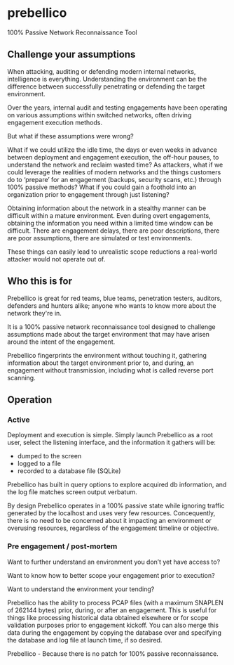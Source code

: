 # prebellico
100% Passive Network Reconnaissance Tool

## Challenge your assumptions
When attacking, auditing or defending modern internal networks, intelligence is everything.  Understanding the environment can be the difference between successfully penetrating or defending the target environment.

Over the years, internal audit and testing engagements have been operating on various assumptions within switched networks, often driving engagement execution methods. 

But what if these assumptions were wrong? 

What if we could utilize the idle time, the days or even weeks in advance between deployment and engagement execution, the off-hour pauses, to understand the network and reclaim wasted time? As attackers, what if we could leverage the realities of modern networks and the things customers do to ‘prepare’ for an engagement (backups, security scans, etc.) through 100% passive methods? What if you could gain a foothold into an organization prior to engagement through just listening?

Obtaining information about the network in a stealthy manner can be difficult within a mature environment. Even during overt engagements, obtaining the information you need within a limited time window can be difficult. There are engagement delays, there are poor descriptions, there are poor assumptions, there are simulated or test environments. 

These things can easily lead to unrealistic scope reductions a real-world attacker would not operate out of. 

## Who this is for
Prebellico is great for red teams, blue teams, penetration testers, auditors, defenders and hunters alike; anyone who wants to know more about the network they're in. 

It is a 100% passive network reconnaissance tool designed to challenge assumptions made about the target environment that may have arisen around the intent of the engagement. 

Prebellico fingerprints the environment without touching it, gathering information about the target environment prior to, and during, an engagement without transmission, including what is called reverse port scanning. 

## Operation
### Active 
Deployment and execution is simple.  Simply launch Prebellico as a root user, select the listening interface, and the information it gathers will be:
- dumped to the screen
- logged to a file
- recorded to a database file (SQLite)

Prebellico has built in query options to explore acquired db information, and the log file matches screen output verbatum.

By design Prebellico operates in a 100% passive state while ignoring traffic generated by the localhost and uses very few resources. Concequently, there is no need to be concerned about it impacting an environment or overusing resources, regardless of the engagement timeline or objective.

### Pre engagement / post-mortem
Want to further understand an environment you don’t yet have access to? 

Want to know how to better scope your engagement prior to execution?

Want to understand the environment your tending?

Prebellico has the ability to process PCAP files (with a maximum SNAPLEN of 262144 bytes) prior, during, or after an engagement. This is useful for things like processing historical data obtained elsewhere or for scope validation purposes prior to engagement kickoff. You can also merge this data during the engagement by copying the database over and specifying the database and log file at launch time, if so desired.

Prebellico - Because there is no patch for 100% passive reconnaissance.
